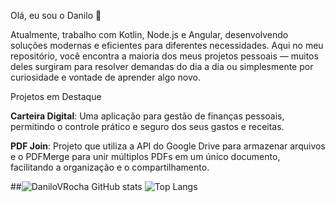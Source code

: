Olá, eu sou o Danilo 👋

Atualmente, trabalho com Kotlin, Node.js e Angular, desenvolvendo soluções modernas e eficientes para diferentes necessidades.
Aqui no meu repositório, você encontra a maioria dos meus projetos pessoais — muitos deles surgiram para resolver demandas do dia a dia ou simplesmente por curiosidade e vontade de aprender algo novo.

Projetos em Destaque

**Carteira Digital**:
Uma aplicação para gestão de finanças pessoais, permitindo o controle prático e seguro dos seus gastos e receitas.

**PDF Join**:
Projeto que utiliza a API do Google Drive para armazenar arquivos e o PDFMerge para unir múltiplos PDFs em um único documento, facilitando a organização e o compartilhamento.

##![DaniloVRocha GitHub stats](https://github-readme-stats.vercel.app/api?username=danilovrocha&show_icons=true&theme=tokyonight)
![Top Langs](https://github-readme-stats.vercel.app/api/top-langs/?username=danilovrocha&layout=compact)
